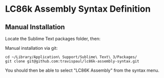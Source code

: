 # LC86k Assembly Syntax Definition

## Manual Installation
Locate the Sublime Text packages folder, then:

Manual installation via git:

```
cd ~/Library/Application\ Support/Sublime\ Text\ 3/Packages/
git clone git@github.com:travispaul/lc86k-assembly-syntax.git
```

You should then be able to select "LC86K Assembly" from the syntax menu.
